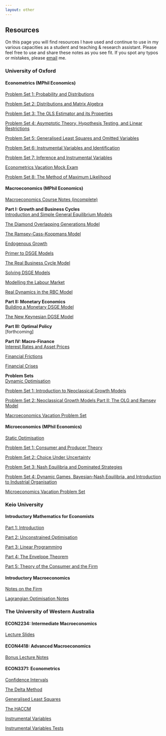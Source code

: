 ```yaml
---
layout: other
---
```

## Resources

On this page you will find resources I have used and continue to use in my various capacities as a student and teaching & research assistant. Please feel free to use and share these notes as you see fit. If you spot any typos or mistakes, please [email](david.murakami@economics.ox.ac.uk) me.

### University of Oxford
#### Econometrics (MPhil Economics)
[Problem Set 1: Probability and Distributions](https://drive.google.com/open?id=1s1YncHHNpWJTymKr3Z0WQvow_lX6lTBl)  

[Problem Set 2: Distributions and Matrix Algebra](https://drive.google.com/open?id=1yItsjzfkGie9HOX8MkL9EBPYuBpH5lkL)  

[Problem Set 3: The OLS Estimator and its Properties](https://drive.google.com/open?id=1-w9HUGzjW_JNneBLmzHatysTq09oKz1h)  

[Problem Set 4: Asymptotic Theory, Hypothesis Testing, and Linear Restrictions](https://drive.google.com/open?id=13qK9j-FCBPslsoLmUB3to_56U1sPdXJh)  

[Problem Set 5: Generalised Least Squares and Omitted Variables](https://drive.google.com/open?id=1kfleC7m46Pjpq1UAn38qKa474scet8RY)  

[Problem Set 6: Instrumental Variables and Identification](https://drive.google.com/open?id=1eiZhaBOMRjsWGp_HSBIxX1r1dlJr7mkw)  

[Problem Set 7: Inference and Instrumental Variables](https://drive.google.com/open?id=1elGVWZDPd_wNz_12OqyQ_yc2Qfm51BxW)

[Econometrics Vacation Mock Exam](https://drive.google.com/open?id=1n7A39s4QE5zweXlXrZh4kkJbjMjx0RWc)

[Problem Set 8: The Method of Maximum Likelihood](https://drive.google.com/open?id=1O8kHVnLhPFyAmnc8Nvhhiw-zR3qvGDBi)


#### Macroeconomics (MPhil Economics)
[Macroeconomics Course Notes (incomplete)](https://drive.google.com/open?id=12v7HL6Bt6Jhn62YVmNS1MdVs2yYmo0dp)

**Part I: Growth and Business Cycles**  
[Introduction and Simple General Equilibrium Models](https://drive.google.com/open?id=1l3tDD5DZlqvwAr-ZtV9uczKsOp88Kw0B)

[The Diamond Overlapping Generations Model](https://drive.google.com/open?id=1M6s-I1plr8SsaKdTMmNm3FVjRJp9e66q)

[The Ramsey-Cass-Koopmans Model](https://drive.google.com/open?id=14P9zRMGyMQmYosACFhUXXvqncTe7JrMD)

[Endogenous Growth](https://drive.google.com/open?id=1jYiLIC4DePDHaxCkqHVdoCn5Aw-COVsI)

[Primer to DSGE Models](https://drive.google.com/open?id=1TXHhaWNx894K1W-qUVzvn2kFZ7yWtMrE)

[The Real Business Cycle Model](https://drive.google.com/open?id=1GLynQ2QS4j3dOhH7UEYTmD93UYabp54f)

[Solving DSGE Models](https://drive.google.com/open?id=1WFUCa55HOseF5EJPUPixVZVUfhQgpuRK)

[Modelling the Labour Market](https://drive.google.com/open?id=1F-1jnSfwkyqUEfLbnt09otuprjKIYh-i)

[Real Dynamics in the RBC Model](https://drive.google.com/open?id=1V4O3la4Drb3o5cepQeBJxzCEOf_sicIg)

**Part II: Monetary Economics**  
[Building a Monetary DSGE Model](https://drive.google.com/open?id=1zKhq7Wexa3Tjmo8AY4n83xPterBwLZn9)

[The New Keynesian DGSE Model](https://drive.google.com/open?id=1c8NnOSisryFSaZSCHxrQsci3w4-Xv2qI)

**Part III: Optimal Policy**  
[forthcoming]

**Part IV: Macro-Finance**  
[Interest Rates and Asset Prices](https://drive.google.com/open?id=1GXAX1--gxb3MqRkwjhxrJBYJ_JsKm5Kp)

[Financial Frictions](https://drive.google.com/open?id=1t9sM2xauiBFa-WgoVGvuC4MvxP9_ykNx)

[Financial Crises](https://drive.google.com/open?id=1_uuGF5Nz2lQOuVi9_vuBUklNSwCVRBDe)

**Problem Sets**  
[Dynamic Optimisation](https://drive.google.com/open?id=1vqYl42Su5p4J58s_EPv8l6AcGAWlF6zB)  

[Problem Set 1: Introduction to Neoclassical Growth Models](https://drive.google.com/open?id=1PsAgtCLXgjqq9BMaIQRH4uON7i6ZbO_6)

[Problem Set 2: Neoclassical Growth Models Part II: The OLG and Ramsey Model](https://drive.google.com/open?id=1S1Q3TMzS03GXhVgurmTbeb5fRs4wSDtX)  

[Macroeconomics Vacation Problem Set](https://drive.google.com/open?id=11vJewFHWfULC0VIvXDiJoW15zy_P-9yA)


#### Microeconomics (MPhil Economics)
[Static Optimisation](https://drive.google.com/open?id=1wM6dFYTE5sU8mAnrlLsG6H1NWQuK45ep)  

[Problem Set 1: Consumer and Producer Theory](https://drive.google.com/open?id=1BjPRI3C7h4gviaInphP-MrmK8H4HG-CU)  

[Problem Set 2: Choice Under Uncertainty](https://drive.google.com/open?id=1GrVD4ZcqFY5zW5yyIZhdo-cQ8gPd4UZq)

[Problem Set 3: Nash Equilibria and Dominated Strategies](https://drive.google.com/open?id=1O62ubaY5vZqgxFxzbQP83cykS3r0Xka5)

[Problem Set 4: Dynamic Games, Bayesian-Nash Equilibria, and Introduction to Industrial Organisation](https://drive.google.com/open?id=1BzbQ5_hD73imIfkEPpkGGpPnruGNUjyj)  

[Microeconomics Vacation Problem Set](https://drive.google.com/open?id=14if1tRKQLYaP4WwDt7XiQoKnzluxWeGU)    


### Keio University
#### Introductory Mathematics for Economists
[Part 1: Introduction](https://drive.google.com/open?id=1GOpSwgBPaVihdQmI66uwlYu7eaT8QwXw)

[Part 2: Unconstrained Optimisation](https://drive.google.com/open?id=1UiR9828MhxR0nZMnPdGxH3PxvpFRtN-j)

[Part 3: Linear Programming](https://drive.google.com/open?id=1q3Rbj4GhnePBPcMNfITB4vvbFC-h3LXu)

[Part 4: The Envelope Theorem](https://drive.google.com/open?id=1WPteMvAUL379XrUo7-Ex9YjfGPFUtZAD)

[Part 5: Theory of the Consumer and the Firm](https://drive.google.com/open?id=1IJgkUFoFlU1mzKOmn2ZsrIhDGdvw5vXg)


#### Introductory Macroeconomics
[Notes on the Firm](https://drive.google.com/open?id=1LPlg-81WC1E7TJFfjee8XbIw7Mao72AU)

[Lagrangian Optimisation Notes](https://drive.google.com/open?id=168ZJDLF_al5YgbU-Q3cDfkHqwGLFRlwR)


### The University of Western Australia
#### ECON2234: Intermediate Macroeconomics

[Lecture Slides](https://drive.google.com/open?id=1GM1QIR6JBrFdfSaEHhfFQVbpxR6nxh9t)

#### ECON4418: Advanced Macroeconomics
[Bonus Lecture Notes](https://drive.google.com/open?id=1fR7l6UAYcjn5ONMmbmp_flmgKNvipHqZ)

#### ECON3371: Econometrics
[Confidence Intervals](https://drive.google.com/open?id=1GCjFBqJ7Nh6IecUfmA1hiAWZYyE-_xnE)

[The Delta Method](https://drive.google.com/open?id=1izCeqPTNx2m6mxpTRyaH4v7KnXUDtqOM)

[Generalised Least Squares](https://drive.google.com/open?id=1h_m4AFFUZ6A519XqBRYshIGCpAk4xiE8)

[The HACCM](https://drive.google.com/open?id=1PKlXMioNO26YLkpCpMtT_mfrxm_4rk97)

[Instrumental Variables](https://drive.google.com/open?id=161EqjvG1hk41pAaI2binKFVwoQGFVQ11)

[Instrumental Variables Tests](https://drive.google.com/open?id=13XJIqpXehRYXVqhPSxBOW4wLYfXqkKPd)
